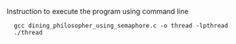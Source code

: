 Instruction to execute the program using command line

```
  gcc dining_philosopher_using_semaphore.c -o thread -lpthread
  ./thread
```

